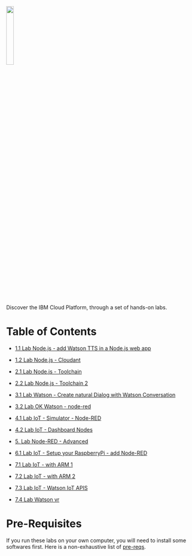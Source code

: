 <img src="./images/bluemix-logo.png" width="20%"/>

Discover the IBM Cloud Platform, through a set of hands-on labs.

# Table of Contents

+ [1.1 Lab Node.js - add Watson TTS in a Node.js web app](./labs/1.1%20Lab%20Node.js%20-%20add%20Watson%20TTS%20in%20a%20Node.js%20web%20app)

+ [1.2 Lab Node.js - Cloudant](./labs/1.2%20Lab%20Node.js%20-%20Cloudant)

+ [2.1 Lab Node.js - Toolchain](./labs/2.1%20Lab%20Node.js%20-%20Toolchain)

+ [2.2 Lab Node.js - Toolchain 2](./labs/2.2%20Lab%20Node.js%20-%20Toolchain%202)

+ [3.1 Lab Watson - Create natural Dialog with Watson Conversation](./labs/3.1%20Lab%20Watson%20-%20Create%20natural%20Dialog%20with%20Watson%20Conversation)

+ [3.2 Lab OK Watson - node-red](./labs/3.2%20Lab%20OK%20Watson%20-%20node-red)

+ [4.1 Lab IoT - Simulator - Node-RED](./labs/4.1%20Lab%20IoT%20-%20Simulator%20-%20Node-RED)

<!--++ [4.2 Lab IoT - Node-RED dashboard](./labs/4.2%20Lab%20IoT%20-%20Node-RED%20dashboard)-->

+ [4.2 Lab IoT - Dashboard Nodes](./labs/4.2%20Lab%20IoT%20-%20Dashboard%20Nodes)


<!--+ [4.2 Lab IOT - web UI](./labs/4.2%20Lab%20IOT%20-%20web%20UI)-->

+ [5. Lab Node-RED - Advanced](./labs/5.%20Lab%20Node-RED%20-%20Advanced)

+ [6.1 Lab IoT - Setup your RaspberryPi - add Node-RED](./labs/6.1%20Lab%20IoT%20-%20Setup%20your%20RaspberryPi%20-%20add%20Node-RED)

+ [7.1 Lab IoT - with ARM 1](./labs/7.1%20Lab%20IoT%20-%20with%20ARM%201)

+ [7.2 Lab IoT - with ARM 2](./labs/7.2%20Lab%20IoT%20-%20with%20ARM%202)

+ [7.3 Lab IoT - Watson IoT APIS](./labs/7.3%20Lab%20IoT%20-%20Watson%20IoT%20APIs)

+ [7.4 Lab Watson vr](./labs/7.4%20Lab%20Watson%20vr)

<!--++ [6.2 Lab IoT - RaspberryPi - nodes exercises](./labs/6.2%20Lab%20IoT%20-%20RaspberryPi%20-%20nodes%20exercises)-->

<!--+ [6. Lab Visual Recognition](./labs/6.%20Lab%20Visual%20Recognition)-->

<!--+ [Lab API - Manage your APIs with API Connect](./labs/Lab%20API%20-%20Manage%20your%20APIs%20with%20API%20Connect)

+ [Lab Container - Run native docker Container on the Cloud](./labs/Lab%20Container%20-%20Run%20native%20docker%20Container%20on%20the%20Cloud) -->

# Pre-Requisites

If you run these labs on your own computer, you will need to install some softwares first. Here is a non-exhaustive list of [pre-reqs](./prereqs).